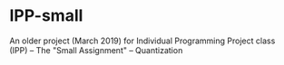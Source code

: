 # IPP-small
An older project (March 2019) for Individual Programming Project class (IPP) – The "Small Assignment" – Quantization 
